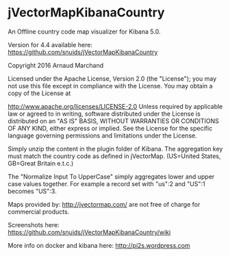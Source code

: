 # jVectorMapKibanaCountry

An Offline country code map visualizer for Kibana 5.0.

Version for 4.4 available here: https://github.com/snuids/jVectorMapKibanaCountry

Copyright 2016 Arnaud Marchand

Licensed under the Apache License, Version 2.0 (the "License"); you may not use this file except in compliance with the License. You may obtain a copy of the License at

http://www.apache.org/licenses/LICENSE-2.0
Unless required by applicable law or agreed to in writing, software distributed under the License is distributed on an "AS IS" BASIS, WITHOUT WARRANTIES OR CONDITIONS OF ANY KIND, either express or implied. See the License for the specific language governing permissions and limitations under the License.

Simply unzip the content in the plugin folder of Kibana. The aggregation key must match the country code as defined in jVectorMap. (US=United States, GB=Great Britain e.t.c.)

The "Normalize Input To UpperCase" simply aggregates lower and upper case values together. For example a record set with "us":2 and "US":1 becomes "US":3.

Maps provided by: http://jvectormap.com/ are not free of charge for commercial products.

Screenshots here: https://github.com/snuids/jVectorMapKibanaCountry/wiki

More info on docker and kibana here: http://pi2s.wordpress.com
